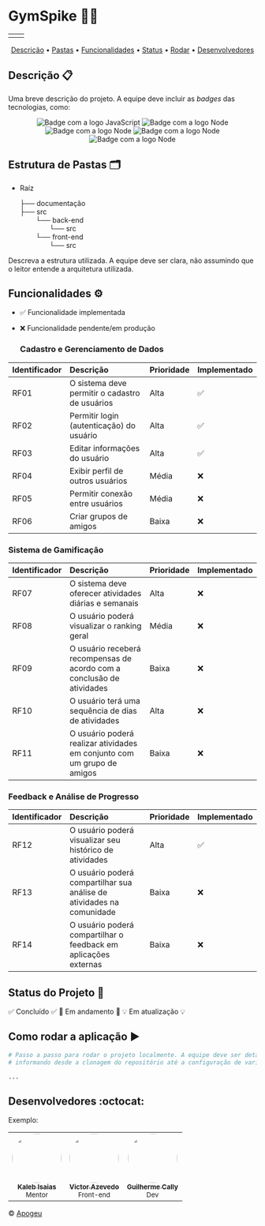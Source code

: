 # GymSpike 🔩🏃
<Table>
  <tr>
    <td>
      <a href= ""><img src="https://cdn.discordapp.com/attachments/1328538067983798282/1328538091786338325/Imagem_do_WhatsApp_de_2025-01-10_as_14.43.28_2b84d7a9.jpg?ex=67871104&is=6785bf84&hm=96a630d4ed2ef4a8621d083166945b0afa1d91e82bb39ccfb4a06b9d52f1f99f&" alt="" border="0">
    </td>
    <td>
      <a href= ""><img src="https://cdn.discordapp.com/attachments/1328538067983798282/1328538305071026283/image.png?ex=67871136&is=6785bfb6&hm=d6991233d8ddff9f22beb7ecff572f5840e3b6d4f98555c9ac1863fc16fe29ff&" alt="" border="0"></a>
    </td>
  </tr>
</table>

<p align="center">
 <a href="#descrição-">Descrição</a> •
 <a href="#estrutura-de-pastas-%EF%B8%8F">Pastas</a> •
 <a href="#funcionalidades-%EF%B8%8F">Funcionalidades</a> •
 <a href="#status-do-projeto-">Status</a> •
 <a href="#como-rodar-a-aplicação-%EF%B8%8F">Rodar</a> •
 <a href="#desenvolvedores-octocat">Desenvolvedores</a>
</p>

## Descrição 📋
Uma breve descrição do projeto. A equipe deve incluir as _badges_ das tecnologias, como:
<div align="center">
    <img alt="Badge com a logo JavaScript" src="https://img.shields.io/badge/JavaScript-323330?style=for-the-badge&logo=javascript&logoColor=F7DF1E"/>
    <img alt="Badge com a logo Node" src="https://img.shields.io/badge/TypeScript-3178C6?style=for-the-badge&logo=typescript&logoColor=white"/>
    <img alt="Badge com a logo Node" src="https://img.shields.io/badge/Express.js-404D59?style=for-the-badge"/>
    <img alt="Badge com a logo Node" src="https://img.shields.io/badge/Jest-323330?style=for-the-badge&logo=Jest&logoColor=white"/>
    <img alt="Badge com a logo Node" src="https://img.shields.io/badge/MongoDB-4EA94B?style=for-the-badge&logo=mongodb&logoColor=white"/>
</div>

## Estrutura de Pastas 🗂️
* Raíz

    ├── documentação <br>
    ├── src <br>
        &emsp;&emsp; └── back-end <br>
        &emsp;&emsp;&emsp;&emsp; └── src <br>
        &emsp;&emsp; └── front-end <br>
        &emsp;&emsp;&emsp;&emsp; └── src <br>

Descreva a estrutura utilizada. A equipe deve ser clara, não assumindo que o leitor entende a arquitetura utilizada.

## Funcionalidades ⚙️

- ✅ Funcionalidade implementada
- ❌ Funcionalidade pendente/em produção

  ### Cadastro e Gerenciamento de Dados

| Identificador | Descrição                                                               | Prioridade | Implementado |
|:--------------|:------------------------------------------------------------------------|:-----------|:-------------|
| RF01          | O sistema deve permitir o cadastro de usuários                          | Alta       | ✅            |
| RF02          | Permitir login (autenticação) do usuário                                | Alta       | ✅            |
| RF03          | Editar informações do usuário                                           | Alta       | ✅            |
| RF04          | Exibir perfil de outros usuários                                        | Média      | ❌            |
| RF05          | Permitir conexão entre usuários                                         | Média      | ❌            |
| RF06          | Criar grupos de amigos                                                  | Baixa      | ❌            |

### Sistema de Gamificação

| Identificador | Descrição                                                               | Prioridade | Implementado |
|:--------------|:------------------------------------------------------------------------|:-----------|:-------------|
| RF07          | O sistema deve oferecer atividades diárias e semanais                   | Alta       | ❌            |
| RF08          | O usuário poderá visualizar o ranking geral                             | Média      | ❌            |
| RF09          | O usuário receberá recompensas de acordo com a conclusão de atividades  | Baixa      | ❌            |
| RF10          | O usuário terá uma sequência de dias de atividades                      | Alta       | ❌            |
| RF11          | O usuário poderá realizar atividades em conjunto com um grupo de amigos | Baixa      | ❌            |

### Feedback e Análise de Progresso

| Identificador | Descrição                                                               | Prioridade | Implementado |
|:--------------|:------------------------------------------------------------------------|:-----------|:-------------|
| RF12          | O usuário poderá visualizar seu histórico de atividades                 | Alta       | ✅            |
| RF13          | O usuário poderá compartilhar sua análise de atividades na comunidade   | Baixa      | ❌            |
| RF14          | O usuário poderá compartilhar o feedback em aplicações externas         | Baixa      | ❌            |

## Status do Projeto 🔔

✅ Concluído ✅
🚧 Em andamento 🚧
💡 Em atualização 💡

## Como rodar a aplicação ▶️

```bash
# Passo a passo para rodar o projeto localmente. A equipe deve ser detalhista,
# informando desde a clonagem do repositório até a configuração de variáveis de ambiente.

...
```

## Desenvolvedores :octocat:
Exemplo:

<table>
    <tr>
        <td align="center"><a href="https://github.com/KalebIsaias"><img style="border-radius: 50%;" src="https://github.com/KalebIsaias.png" width="100px;" alt=""/><br><sub><b>Kaleb Isaias</b></sub></a><br><sub>Mentor</sub></td>
        <td align="center"><a href="https://github.com/victorazev"><img style="border-radius: 50%;" src="https://github.com/victorazev.png" width="100px;" alt=""/><br><sub><b>Victor Azevedo</b></sub></a><br><sub>Front-end</sub></td>
        <td align="center"><a href="https://github.com/gcvs2k"><img style="border-radius: 50%;" src="https://github.com/gcvs2k.png" width="100px;" alt=""/><br><sub><b>Guilherme Cally</b></sub></a><br><sub>Dev</sub></td>
    </tr>
</table>

&copy; [Apogeu](https://github.com/Apogeu-Solutions)
